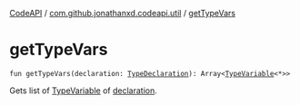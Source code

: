 [CodeAPI](../index.md) / [com.github.jonathanxd.codeapi.util](index.md) / [getTypeVars](.)

# getTypeVars

`fun getTypeVars(declaration: `[`TypeDeclaration`](../com.github.jonathanxd.codeapi.base/-type-declaration/index.md)`): Array<`[`TypeVariable`](http://docs.oracle.com/javase/6/docs/api/java/lang/reflect/TypeVariable.html)`<*>>`

Gets list of [TypeVariable](http://docs.oracle.com/javase/6/docs/api/java/lang/reflect/TypeVariable.html) of [declaration](get-type-vars.md#com.github.jonathanxd.codeapi.util$getTypeVars(com.github.jonathanxd.codeapi.base.TypeDeclaration)/declaration).

